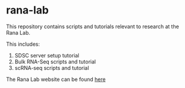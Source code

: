 # rana-lab

This repository contains scripts and tutorials relevant to research at the Rana Lab.

This includes:
1. SDSC server setup tutorial
2. Bulk RNA-Seq scripts and tutorial
3. scRNA-seq scripts and tutorial

The Rana Lab website can be found [here](https://ranalab.ucsd.edu/)


